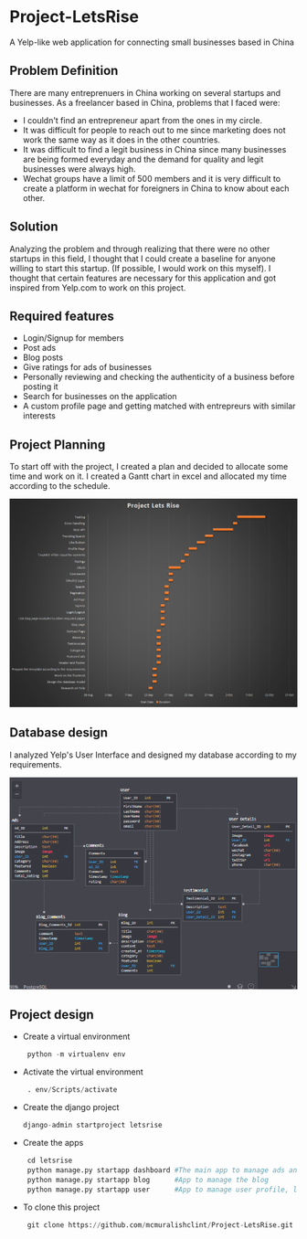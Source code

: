# Project-LetsRise
A Yelp-like web application for connecting small businesses based in China

## Problem Definition
There are many entreprenuers in China working on several startups and businesses. As a freelancer based in China, problems that I faced were:
- I couldn't find an entrepreneur apart from the ones in my circle.
- It was difficult for people to reach out to me since marketing does not work the same way as it does in the other countries.
- It was difficult to find a legit business in China since many businesses are being formed everyday and the demand for quality and legit businesses were always high.
- Wechat groups have a limit of 500 members and it is very difficult to create a platform in wechat for foreigners in China to know about each other.

## Solution
Analyzing the problem and through realizing that there were no other startups in this field, I thought that I could create a baseline for anyone willing to start this startup. (If possible, I would work on this myself). I thought that certain features are necessary for this application and got inspired from Yelp.com to work on this project.

## Required features
- Login/Signup for members
- Post ads
- Blog posts
- Give ratings for ads of businesses
- Personally reviewing and checking the authenticity of a business before posting it
- Search for businesses on the application
- A custom profile page and getting matched with entrepreurs with similar interests

## Project Planning
To start off with the project, I created a plan and decided to allocate some time and work on it. I created a Gantt chart in excel and allocated my time according to the schedule.

![Alt text](github_images/gantt.png?raw=true "Title")

## Database design
I analyzed Yelp's User Interface and designed my database according to my requirements.

![Alt text](github_images/database.png?raw=true "Title")

## Project design
- Create a virtual environment
  ```python
   python -m virtualenv env
  ```
- Activate the virtual environment
  ```python
   . env/Scripts/activate
   ```
- Create the django project
   ```python
   django-admin startproject letsrise
    ```
- Create the apps
  ```python
   cd letsrise
   python manage.py startapp dashboard #The main app to manage ads and everything on the main page
   python manage.py startapp blog      #App to manage the blog
   python manage.py startapp user      #App to manage user profile, login, logout and singup
    ```
- To clone this project
  ```python
   git clone https://github.com/mcmuralishclint/Project-LetsRise.git
    ```
 
